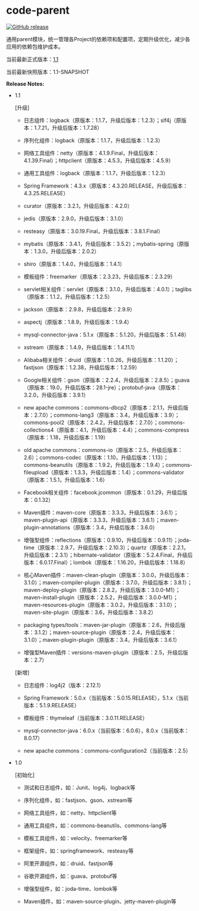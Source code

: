 # code-parent

[![GitHub release](https://img.shields.io/github/release/flysoloing/code-parent.svg)](https://github.com/flysoloing/code-parent/releases)

通用parent模块，统一管理各Project的依赖项和配置项，定期升级优化，减少各应用的依赖包维护成本。

当前最新正式版本：[1.1](https://github.com/flysoloing/repo/blob/gh-pages/libs/com/flysoloing/code-parent/1.1/code-parent-1.1.pom)

当前最新快照版本：1.1-SNAPSHOT

**Release Notes:**

- 1.1
  
  [升级]
    
    - 日志组件：logback（原版本：1.1.7，升级后版本：1.2.3）；slf4j（原版本：1.7.21，升级后版本：1.7.28）
    
    - 序列化组件：logback（原版本：1.1.7，升级后版本：1.2.3）
    
    - 网络工具组件：netty（原版本：4.1.9.Final，升级后版本：4.1.39.Final）；httpclient（原版本：4.5.3，升级后版本：4.5.9）
    
    - 通用工具组件：logback（原版本：1.1.7，升级后版本：1.2.3）
    
    - Spring Framework：4.3.x（原版本：4.3.20.RELEASE，升级后版本：4.3.25.RELEASE）
    
    - curator（原版本：3.2.1，升级后版本：4.2.0）
    
    - jedis（原版本：2.9.0，升级后版本：3.1.0）
    
    - resteasy（原版本：3.0.19.Final，升级后版本：3.8.1.Final）
    
    - mybatis（原版本：3.4.1，升级后版本：3.5.2）；mybatis-spring（原版本：1.3.0，升级后版本：2.0.2）
    
    - shiro（原版本：1.4.0，升级后版本：1.4.1）
    
    - 模板组件：freemarker（原版本：2.3.23，升级后版本：2.3.29）
    
    - servlet相关组件：servlet（原版本：3.1.0，升级后版本：4.0.1）；taglibs（原版本：1.1.2，升级后版本：1.2.5）
    
    - jackson（原版本：2.9.8，升级后版本：2.9.9）
    
    - aspectj（原版本：1.8.9，升级后版本：1.9.4）
    
    - mysql-connector-java：5.1.x（原版本：5.1.20，升级后版本：5.1.48）
    
    - xstream（原版本：1.4.9，升级后版本：1.4.11.1）
    
    - Alibaba相关组件：druid（原版本：1.0.26，升级后版本：1.1.20）；fastjson（原版本：1.2.38，升级后版本：1.2.59）
    
    - Google相关组件：gson（原版本：2.2.4，升级后版本：2.8.5）；guava（原版本：19.0，升级后版本：28.1-jre）；protobuf-java（原版本：3.2.0，升级后版本：3.9.1）
    
    - new apache commons：commons-dbcp2（原版本：2.1.1，升级后版本：2.7.0）；commons-lang3（原版本：3.4，升级后版本：3.9）；commons-pool2（原版本：2.4.2，升级后版本：2.7.0）；commons-collections4（原版本：4.1，升级后版本：4.4）；commons-compress（原版本：1.18，升级后版本：1.19）
    
    - old apache commons：commons-io（原版本：2.5，升级后版本：2.6）；commons-codec（原版本：1.10，升级后版本：1.13）；commons-beanutils（原版本：1.9.2，升级后版本：1.9.4）；commons-fileupload（原版本：1.3.3，升级后版本：1.4）；commons-validator（原版本：1.5.1，升级后版本：1.6）
    
    - Facebook相关组件：facebook.jcommon（原版本：0.1.29，升级后版本：0.1.32）
    
    - Maven插件：maven-core（原版本：3.3.3，升级后版本：3.6.1）；maven-plugin-api（原版本：3.3.3，升级后版本：3.6.1）；maven-plugin-annotations（原版本：3.4，升级后版本：3.6.0）
    
    - 增强型组件：reflections（原版本：0.9.10，升级后版本：0.9.11）；joda-time（原版本：2.9.7，升级后版本：2.10.3）；quartz（原版本：2.2.1，升级后版本：2.3.1）；hibernate-validator（原版本：5.2.4.Final，升级后版本：6.0.17.Final）；lombok（原版本：1.16.20，升级后版本：1.18.8）
    
    - 核心Maven插件：maven-clean-plugin（原版本：3.0.0，升级后版本：3.1.0）；maven-compiler-plugin（原版本：3.7.0，升级后版本：3.8.1）；maven-deploy-plugin（原版本：2.8.2，升级后版本：3.0.0-M1）；maven-install-plugin（原版本：2.5.2，升级后版本：3.0.0-M1）；maven-resources-plugin（原版本：3.0.2，升级后版本：3.1.0）；maven-site-plugin（原版本：3.6，升级后版本：3.8.2）
    
    - packaging types/tools：maven-jar-plugin（原版本：2.6，升级后版本：3.1.2）；maven-source-plugin（原版本：2.4，升级后版本：3.1.0）；maven-plugin-plugin（原版本：3.4，升级后版本：3.6.1）
    
    - 增强型Maven插件：versions-maven-plugin（原版本：2.5，升级后版本：2.7）
  
  [新增]
    
    - 日志组件：log4j2（版本：2.12.1）
    
    - Spring Framework：5.0.x（当前版本：5.0.15.RELEASE），5.1.x（当前版本：5.1.9.RELEASE）
    
    - 模板组件：thymeleaf（当前版本：3.0.11.RELEASE）
    
    - mysql-connector-java：6.0.x（当前版本：6.0.6），8.0.x（当前版本：8.0.17）
    
    - new apache commons：commons-configuration2（当前版本：2.5）

- 1.0
  
  [初始化]
    
    - 测试和日志组件，如：Junit、log4j、logback等
    
    - 序列化组件，如：fastjson、gson、xstream等
    
    - 网络工具组件，如：netty、httpclient等
    
    - 通用工具组件，如：commons-beanutils、commons-lang等
    
    - 模板工具组件，如：velocity、freemarker等
    
    - 框架组件，如：springframework、resteasy等
    
    - 阿里开源组件，如：druid、fastjson等
    
    - 谷歌开源组件，如：guava、protobuf等
    
    - 增强型组件，如：joda-time、lombok等
    
    - Maven插件，如：maven-source-plugin、jetty-maven-plugin等